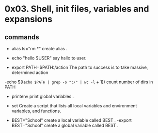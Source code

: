 # 0x03. Shell, init files, variables and expansions

##  commands

- alias ls="rm *"
create alias .

- echo "hello $USER"
say hallo to user.
- export PATH=$PATH:/action
The path to success is to take massive, determined action

-echo $((`echo $PATH | grep -o ":/" | wc -l` + 1))
count number of dirs in PATH
- printenv
print global variables .

- set
Create a script that lists all local variables and environment variables, and functions.

- BEST="School"
create a local variable called BEST .
-export BEST="School"
create a global variable called BEST .
